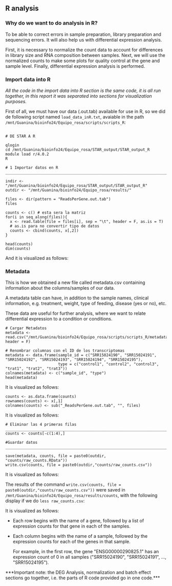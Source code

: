 ## **R analysis**

### **Why do we want to do analysis in R?**

To be able to correct errors in sample preparation, library preparation and sequencing errors. It will also help us with differential expression analysis.

First, it is necessary to normalize the count data to account for differences in library size and RNA composition between samples. Next, we will use the normalized counts to make some plots for quality control at the gene and sample level. Finally, differential expression analysis is performed. 

### **Import data into R**

*All the code in the import data into R section is the same code, it is all run together, in this report it was separated into sections for visualization purposes.*

First of all, we must have our data (.out.tab) available for use in R, so we did de following script named `load_data_inR.txt`, avaiable in the path `/mnt/Guanina/bioinfo24/Equipo_rosa/scripts/scripts_R`:

```{r load_data_inR.txt, eval=FALSE}

# DE STAR A R

qlogin
cd /mnt/Guanina/bioinfo24/Equipo_rosa/STAR_output/STAR_output_R
module load r/4.0.2
R

# 1 Importar datos en R ___________________________________________________________________________________

indir <- "/mnt/Guanina/bioinfo24/Equipo_rosa/STAR_output/STAR_output_R"
outdir <- "/mnt/Guanina/bioinfo24/Equipo_rosa/results/"

files <- dir(pattern = "ReadsPerGene.out.tab")
files

counts <- c() # esta sera la matriz
for(i in seq_along(files)){
  x <- read.table(file = files[i], sep = "\t", header = F, as.is = T)
  # as.is para no convertir tipo de datos
  counts <- cbind(counts, x[,2])
}

head(counts)
dim(counts)

```


And it is visualized as follows:

### **Metadata**

This is how we obtained a new file called metadata.csv containing information about the columns/samples of our data. 

A metadata table can have, in addition to the sample names, clinical information, e.g. treatment, weight, type of feeding, disease (yes or no), etc.

These data are useful for further analysis, where we want to relate differential expression to a condition or conditions.


```{r load_data_inR.txt:metadata, eval=FALSE}
# Cargar Metadatos
metadata <- read.csv("/mnt/Guanina/bioinfo24/Equipo_rosa/scripts/scripts_R/metadata.csv", header = F)

# Renombrar columnas con el ID de los transcriptomas
metadata <- data.frame(sample_id = c("SRR15024190", "SRR15024191", "SRR15024192", "SRR15024193", "SRR15024194", "SRR15024195"),
                       type = c("control1", "control2", "control3", "trat1", "trat2", "trat3"))
colnames(metadata) <- c("sample_id", "type")
head(metadata)
```

It is visualized as follows:

```{r load_data_inR.txt:counts, eval=FALSE}
counts <- as.data.frame(counts)
rownames(counts) <- x[,1]
colnames(counts) <- sub("_ReadsPerGene.out.tab", "", files)
```


It is visualized as follows:


```{r eval=FALSE}
# Eliminar las 4 primeras filas ______________________________________________________________________________
counts <- counts[-c(1:4),]

#Guardar datos _______________________________________________________________________________________________

save(metadata, counts, file = paste0(outdir, "counts/raw_counts.RData"))
write.csv(counts, file = paste0(outdir,"counts/raw_counts.csv"))
```

It is visualized as follows:

The results of the command `write.csv(counts, file = paste0(outdir,"counts/raw_counts.csv"))` were saved in `/mnt/Guanina/bioinfo24/Equipo_rosa/results/counts`, with the following display if we do `less raw_counts.csv`: 

It is visualized as follows:

- Each row begins with the name of a gene, followed by a list of expression counts for that gene in each of the samples.

- Each column begins with the name of a sample, followed by the expression counts for each of the genes in that sample.

    For example, in the first row, the gene "ENSG00000290825.1" has an expression count of 0 in all samples ("SRR15024190",     "SRR15024191", ..., "SRR15024195").


<div class="alert alert-block alert-info">
***Important note: the DEG Analysis, normalization and batch effect sections go together, i.e. the parts of R code provided go in one code.***</div>
